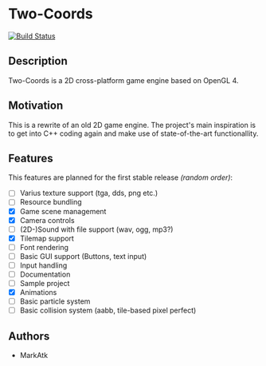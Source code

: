 # Two-Coords

[![Build Status](https://travis-ci.org/markatk/two-coords.svg?branch=develop)](https://travis-ci.org/markatk/two-coords)

## Description

Two-Coords is a 2D cross-platform game engine based on OpenGL 4.

## Motivation

This is a rewrite of an old 2D game engine. The project's main inspiration is to get into C++ coding again and make use of state-of-the-art functionallity.

## Features

This features are planned for the first stable release *(random order)*:

- [ ] Varius texture support (tga, dds, png etc.)
- [ ] Resource bundling
- [X] Game scene management
- [X] Camera controls
- [ ] (2D-)Sound with file support (wav, ogg, mp3?)
- [X] Tilemap support
- [ ] Font rendering
- [ ] Basic GUI support (Buttons, text input)
- [ ] Input handling
- [ ] Documentation
- [ ] Sample project
- [X] Animations
- [ ] Basic particle system
- [ ] Basic collision system (aabb, tile-based pixel perfect)

## Authors

- MarkAtk
